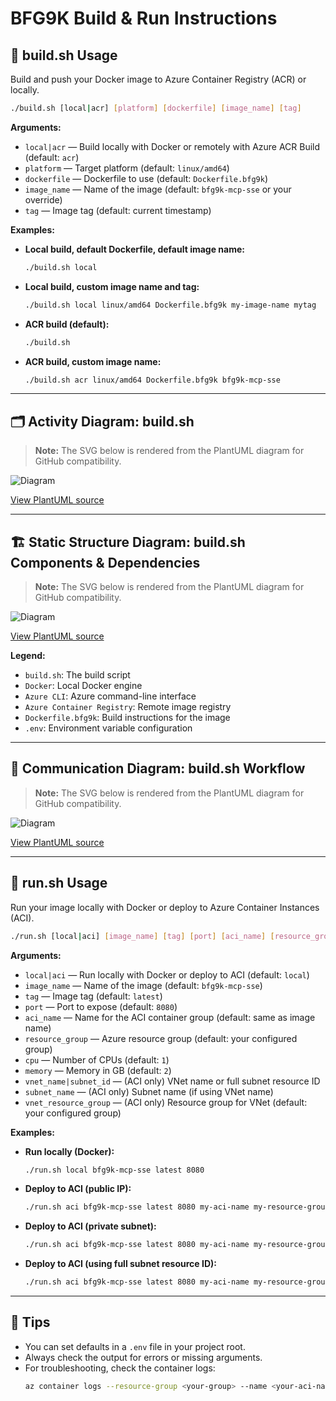 # BFG9K Build & Run Instructions

## 🚀 build.sh Usage

Build and push your Docker image to Azure Container Registry (ACR) or locally.

```bash
./build.sh [local|acr] [platform] [dockerfile] [image_name] [tag]
```

**Arguments:**
- `local|acr` — Build locally with Docker or remotely with Azure ACR Build (default: `acr`)
- `platform` — Target platform (default: `linux/amd64`)
- `dockerfile` — Dockerfile to use (default: `Dockerfile.bfg9k`)
- `image_name` — Name of the image (default: `bfg9k-mcp-sse` or your override)
- `tag` — Image tag (default: current timestamp)

**Examples:**

- **Local build, default Dockerfile, default image name:**
  ```bash
  ./build.sh local
  ```

- **Local build, custom image name and tag:**
  ```bash
  ./build.sh local linux/amd64 Dockerfile.bfg9k my-image-name mytag
  ```

- **ACR build (default):**
  ```bash
  ./build.sh
  ```

- **ACR build, custom image name:**
  ```bash
  ./build.sh acr linux/amd64 Dockerfile.bfg9k bfg9k-mcp-sse
  ```

---

## 🗂️ Activity Diagram: build.sh

> **Note:** The SVG below is rendered from the PlantUML diagram for GitHub compatibility.

![Diagram](start.svg)

[View PlantUML source](start.puml)


---

## 🏗️ Static Structure Diagram: build.sh Components & Dependencies

> **Note:** The SVG below is rendered from the PlantUML diagram for GitHub compatibility.

![Diagram](package.svg)

[View PlantUML source](package.puml)


**Legend:**
- `build.sh`: The build script
- `Docker`: Local Docker engine
- `Azure CLI`: Azure command-line interface
- `Azure Container Registry`: Remote image registry
- `Dockerfile.bfg9k`: Build instructions for the image
- `.env`: Environment variable configuration

---

## 📡 Communication Diagram: build.sh Workflow

> **Note:** The SVG below is rendered from the PlantUML diagram for GitHub compatibility.

![Diagram](actor_user.svg)

[View PlantUML source](actor_user.puml)


---

## 🚀 run.sh Usage

Run your image locally with Docker or deploy to Azure Container Instances (ACI).

```bash
./run.sh [local|aci] [image_name] [tag] [port] [aci_name] [resource_group] [cpu] [memory] [vnet_name|subnet_id] [subnet_name] [vnet_resource_group]
```

**Arguments:**
- `local|aci` — Run locally with Docker or deploy to ACI (default: `local`)
- `image_name` — Name of the image (default: `bfg9k-mcp-sse`)
- `tag` — Image tag (default: `latest`)
- `port` — Port to expose (default: `8080`)
- `aci_name` — Name for the ACI container group (default: same as image name)
- `resource_group` — Azure resource group (default: your configured group)
- `cpu` — Number of CPUs (default: `1`)
- `memory` — Memory in GB (default: `2`)
- `vnet_name|subnet_id` — (ACI only) VNet name or full subnet resource ID
- `subnet_name` — (ACI only) Subnet name (if using VNet name)
- `vnet_resource_group` — (ACI only) Resource group for VNet (default: your configured group)

**Examples:**

- **Run locally (Docker):**
  ```bash
  ./run.sh local bfg9k-mcp-sse latest 8080
  ```

- **Deploy to ACI (public IP):**
  ```bash
  ./run.sh aci bfg9k-mcp-sse latest 8080 my-aci-name my-resource-group
  ```

- **Deploy to ACI (private subnet):**
  ```bash
  ./run.sh aci bfg9k-mcp-sse latest 8080 my-aci-name my-resource-group 1 2 my-vnet my-subnet my-vnet-resource-group
  ```

- **Deploy to ACI (using full subnet resource ID):**
  ```bash
  ./run.sh aci bfg9k-mcp-sse latest 8080 my-aci-name my-resource-group 1 2 /subscriptions/xxxx/resourceGroups/rg/providers/Microsoft.Network/virtualNetworks/vnet/subnets/subnet
  ```

---

## 📝 Tips
- You can set defaults in a `.env` file in your project root.
- Always check the output for errors or missing arguments.
- For troubleshooting, check the container logs:
  ```bash
  az container logs --resource-group <your-group> --name <your-aci-name>
  ``` 